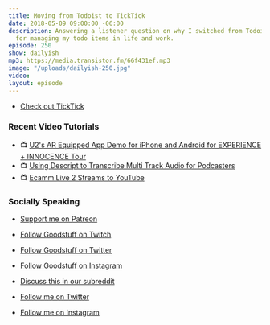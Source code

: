 ```yaml
---
title: Moving from Todoist to TickTick
date: 2018-05-09 09:00:00 -06:00
description: Answering a listener question on why I switched from Todoist to TickTick
  for managing my todo items in life and work.
episode: 250
show: dailyish
mp3: https://media.transistor.fm/66f431ef.mp3
image: "/uploads/dailyish-250.jpg"
video: 
layout: episode
---
```


* [Check out TickTick](http://ticktick.com)

### Recent Video Tutorials

* 📺 [U2's AR Equipped App Demo for iPhone and Android for EXPERIENCE + INNOCENCE Tour](https://www.youtube.com/edit?o=U&video_id=soaHtV10Seo)
* 📺 [Using Descript to Transcribe Multi Track Audio for Podcasters](https://www.youtube.com/watch?v=wRWttnLOQiE)
* 📺 [Ecamm Live 2 Streams to YouTube](https://www.youtube.com/watch?v=lpr267l4VDM)

### Socially Speaking

* [Support me on Patreon](https://www.patreon.com/ichris)

* [Follow Goodstuff on Twitch](https://www.twitch.tv/goodstuff_fm)
* [Follow Goodstuff on Twitter](https://twitter.com/goodstufffm)
* [Follow Goodstuff on Instagram](https://www.instagram.com/goodstuff_fm/)
* [Discuss this in our subreddit](https://www.reddit.com/r/Goodstuff_fm/)

* [Follow me on Twitter](https://www.twitter.com/ichris)
* [Follow me on Instagram](https://www.instagram.com/ichrisv2/)
